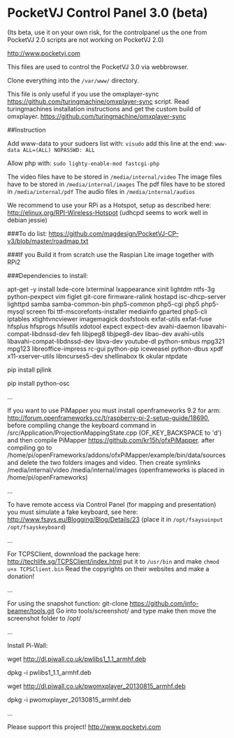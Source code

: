 # PocketVJ Control Panel 3.0 (beta)
(Its beta,  use it on your own risk, for the controlpanel us the one from PocketVJ 2.0
scripts are not working on PocketVJ 2.0)

http://www.pocketvj.com

This files are used to control the PocketVJ 3.0 via webbrowser.

Clone everything into the `/var/www/` directory.

This file is only useful if you use the omxplayer-sync https://github.com/turingmachine/omxplayer-sync script.
Read turingmachines installation instructions and get the custom build of omxplayer.
https://github.com/turingmachine/omxplayer-sync

##Instruction

Add www-data to your sudoers list with: `visudo` add this line at the end: `www-data ALL=(ALL) NOPASSWD: ALL`

Allow php with: `sudo lighty-enable-mod fastcgi-php`

The video files have to be stored in `/media/internal/video`
The image files have to be stored in `/media/internal/images`
The pdf files have to be stored in `/media/internal/pdf`
The audio files in `/media/internal/audios`

We recommend to use your RPi as a Hotspot, setup as described here: http://elinux.org/RPI-Wireless-Hotspot
(udhcpd seems to work well in debian jessie)

###To do list:
https://github.com/magdesign/PocketVJ-CP-v3/blob/master/roadmap.txt

###If you Build it from scratch
use the Raspian Lite image together with RPi2

###Dependencies to install:

apt-get -y install lxde-core lxterminal lxappearance xinit lightdm ntfs-3g python-pexpect vim figlet git-core firmware-ralink hostapd isc-dhcp-server lighttpd samba samba-common-bin php5-common php5-cgi php5 php5-mysql screen fbi ttf-mscorefonts-installer mediainfo gparted php5-cli iptables xtightvncviewer imagemagick dosfstools exfat-utils exfat-fuse hfsplus hfsprogs hfsutils xdotool expect expect-dev avahi-daemon libavahi-compat-libdnssd-dev feh libjpeg8 libjpeg8-dev libao-dev avahi-utils libavahi-compat-libdnssd-dev libva-dev youtube-dl python-smbus mpg321 mpg123 libreoffice-impress rc-gui python-pip iceweasel python-dbus xpdf x11-xserver-utils libncurses5-dev shellinabox tk okular ntpdate

pip install pjlink

pip install python-osc


...


If you want to use PiMapper you must install openframeworks 9.2 for arm: http://forum.openframeworks.cc/t/raspberry-pi-2-setup-guide/18690, before compiling change the keyboard command in /src/Application/ProjectionMappingState.cpp (OF_KEY_BACKSPACE to 'd') and then compile PiMapper https://github.com/kr15h/ofxPiMapper. 
after compiling go to /home/pi/openFrameworks/addons/ofxPiMapper/example/bin/data/sources and delete the two folders images and video.
Then create symlinks /media/internal/video  /media/internal/images
(openframeworks is placed in /home/pi/openFrameworks)

...

To have remote access via Control Panel (for mapping and presentation) you must simulate a fake keyboard, see here: 
http://www.fsays.eu/Blogging/Blog/Details/23
(place it in `/opt/fsaysuinput` `/opt/fsayskeyboard`) 

...


For TCPSClient, downnload the package here: http://techlife.sg/TCPSClient/index.html
put it to `/usr/bin` and make `chmod u+x TCPSClient.bin`
Read the copyrights on their websites and make a donation!


...


For using the snapshot function:
git-clone https://github.com/info-beamer/tools.git
Go into tools/screenshot/ and type make
then move the screenshot folder to /opt/


...


Install Pi-Wall:

wget http://dl.piwall.co.uk/pwlibs1_1.1_armhf.deb

dpkg -i pwlibs1_1.1_armhf.deb

wget http://dl.piwall.co.uk/pwomxplayer_20130815_armhf.deb

dpkg -i pwomxplayer_20130815_armhf.deb

...

Please support this project! 
http://www.pocketvj.com
